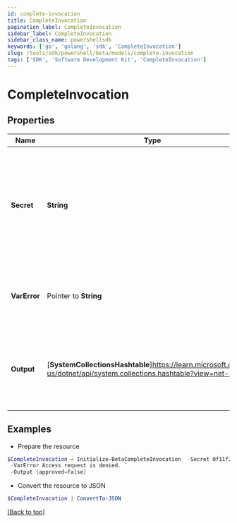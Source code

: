 ```yaml
---
id: complete-invocation
title: CompleteInvocation
pagination_label: CompleteInvocation
sidebar_label: CompleteInvocation
sidebar_class_name: powershellsdk
keywords: ['go', 'golang', 'sdk', 'CompleteInvocation'] 
slug: /tools/sdk/powershell/beta/models/complete-invocation
tags: ['SDK', 'Software Development Kit', 'CompleteInvocation']
---
```



# CompleteInvocation

## Properties

Name | Type | Description | Notes
------------ | ------------- | ------------- | -------------
**Secret** |  **String** | Unique invocation secret that was generated when the invocation was created. Required to authenticate to the endpoint. | 
**VarError** |  Pointer to **String** | The error message to indicate a failed invocation or error if any. | [optional] 
**Output** |  [**SystemCollectionsHashtable**]https://learn.microsoft.com/en-us/dotnet/api/system.collections.hashtable?view=net-8.0 | Trigger output to complete the invocation. Its schema is defined in the trigger definition. | 

## Examples

- Prepare the resource
```powershell
$CompleteInvocation = Initialize-BetaCompleteInvocation  -Secret 0f11f2a4-7c94-4bf3-a2bd-742580fe3bde `
 -VarError Access request is denied. `
 -Output {approved=false}
```

- Convert the resource to JSON
```powershell
$CompleteInvocation | ConvertTo-JSON
```


[[Back to top]](#) 

